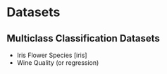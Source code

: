 # Datasets

## Multiclass Classification Datasets
- Iris Flower Species [iris]
- Wine Quality (or regression) 

